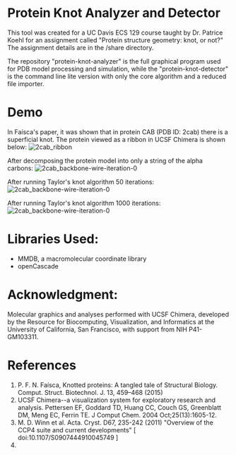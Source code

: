 # Protein Knot Analyzer and Detector
This tool was created for a UC Davis ECS 129 course taught by Dr. Patrice Koehl for an assignment called "Protein structure geometry: knot, or not?" The assignment details are in the /share directory. 

The repository "protein-knot-analyzer" is the full graphical program used for PDB model processing and simulation, while the "protein-knot-detector" is the command line lite version with only the core algorithm and a reduced file importer.

# Demo
In Faísca's paper, it was shown that in protein CAB (PDB ID: 2cab) there is a superficial knot. The protein viewed as a ribbon in UCSF Chimera is shown below:
![2cab_ribbon](https://github.com/bradosia/protein-knot-analyzer/blob/master/share/report/2cam_ribbon.jpg?raw=true)

After decomposing the protein model into only a string of the alpha carbons:
![2cab_backbone-wire-iteration-0](https://github.com/bradosia/protein-knot-analyzer/blob/master/share/report/2cam_backbone-wire-iteration-1.jpg?raw=true)

After running Taylor's knot algorithm 50 iterations:
![2cab_backbone-wire-iteration-0](https://github.com/bradosia/protein-knot-analyzer/blob/master/share/report/2cam_backbone-wire-iteration-1.jpg?raw=true)

After running Taylor's knot algorithm 1000 iterations:
![2cab_backbone-wire-iteration-0](https://github.com/bradosia/protein-knot-analyzer/blob/master/share/report/2cam_backbone-wire-iteration-2.jpg?raw=true)

# Libraries Used:
* MMDB, a macromolecular coordinate library
* openCascade

# Acknowledgment:
Molecular graphics and analyses performed with UCSF Chimera, developed by the Resource for Biocomputing, Visualization, and Informatics at the University of California, San Francisco, with support from NIH P41-GM103311.

# References
1. P. F. N. Faísca, Knotted proteins: A tangled tale of Structural Biology.
Comput. Struct. Biotechnol. J. 13, 459–468 (2015)
2. UCSF Chimera--a visualization system for exploratory research and analysis. Pettersen EF, Goddard TD, Huang CC, Couch GS, Greenblatt DM, Meng EC, Ferrin TE. J Comput Chem. 2004 Oct;25(13):1605-12.
3. M. D. Winn et al. Acta. Cryst. D67, 235-242 (2011)
"Overview of the CCP4 suite and current developments"
[ doi:10.1107/S0907444910045749 ]
4. 
